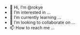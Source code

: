 - 👋 Hi, I’m @rokye
- 👀 I’m interested in ...
- 🌱 I’m currently learning ...
- 💞️ I’m looking to collaborate on ...
- 📫 How to reach me ...

<!---
rokye/rokye is a ✨ special ✨ repository because its `README.md` (this file) appears on your GitHub profile.
You can click the Preview link to take a look at your changes.
--->
